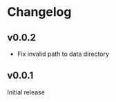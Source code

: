 Changelog
=========

v0.0.2
------

* Fix invalid path to data directory

v0.0.1
------

Initial release
